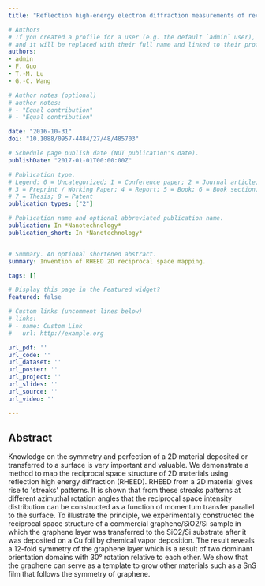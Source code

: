 ```yaml
---
title: "Reflection high-energy electron diffraction measurements of reciprocal space structure of 2D materials"

# Authors
# If you created a profile for a user (e.g. the default `admin` user), write the username (folder name) here 
# and it will be replaced with their full name and linked to their profile.
authors:
- admin
- F. Guo
- T.-M. Lu
- G.-C. Wang

# Author notes (optional)
# author_notes:
# - "Equal contribution"
# - "Equal contribution"

date: "2016-10-31"
doi: "10.1088/0957-4484/27/48/485703"

# Schedule page publish date (NOT publication's date).
publishDate: "2017-01-01T00:00:00Z"

# Publication type.
# Legend: 0 = Uncategorized; 1 = Conference paper; 2 = Journal article;
# 3 = Preprint / Working Paper; 4 = Report; 5 = Book; 6 = Book section;
# 7 = Thesis; 8 = Patent
publication_types: ["2"]

# Publication name and optional abbreviated publication name.
publication: In *Nanotechnology*
publication_short: In *Nanotechnology*


# Summary. An optional shortened abstract.
summary: Invention of RHEED 2D reciprocal space mapping.

tags: []

# Display this page in the Featured widget?
featured: false

# Custom links (uncomment lines below)
# links:
# - name: Custom Link
#   url: http://example.org

url_pdf: ''
url_code: ''
url_dataset: ''
url_poster: ''
url_project: ''
url_slides: ''
url_source: ''
url_video: ''

---
```

## Abstract
Knowledge on the symmetry and perfection of a 2D material deposited or transferred to a surface is very important and valuable. We demonstrate a method to map the reciprocal space structure of 2D materials using reflection high energy diffraction (RHEED). RHEED from a 2D material gives rise to 'streaks' patterns. It is shown that from these streaks patterns at different azimuthal rotation angles that the reciprocal space intensity distribution can be constructed as a function of momentum transfer parallel to the surface. To illustrate the principle, we experimentally constructed the reciprocal space structure of a commercial graphene/SiO2/Si sample in which the graphene layer was transferred to the SiO2/Si substrate after it was deposited on a Cu foil by chemical vapor deposition. The result reveals a 12-fold symmetry of the graphene layer which is a result of two dominant orientation domains with 30° rotation relative to each other. We show that the graphene can serve as a template to grow other materials such as a SnS film that follows the symmetry of graphene.

